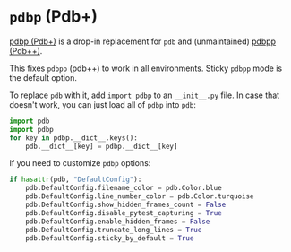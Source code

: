 # ``pdbp`` (Pdb+)

[pdbp (Pdb+)](https://github.com/mdmintz/pdbp) is a drop-in replacement for ``pdb`` and (unmaintained) [pdbpp (Pdb++)](https://github.com/pdbpp/pdbpp).

This fixes ``pdbpp`` (pdb++) to work in all environments. Sticky ``pdbpp`` mode is the default option.

To replace ``pdb`` with it, add ``import pdbp`` to an ``__init__.py`` file. In case that doesn't work, you can just load all of ``pdbp`` into ``pdb``:

```python
import pdb
import pdbp
for key in pdbp.__dict__.keys():
    pdb.__dict__[key] = pdbp.__dict__[key]
```

If you need to customize ``pdbp`` options:

```python
if hasattr(pdb, "DefaultConfig"):
    pdb.DefaultConfig.filename_color = pdb.Color.blue
    pdb.DefaultConfig.line_number_color = pdb.Color.turquoise
    pdb.DefaultConfig.show_hidden_frames_count = False
    pdb.DefaultConfig.disable_pytest_capturing = True
    pdb.DefaultConfig.enable_hidden_frames = False
    pdb.DefaultConfig.truncate_long_lines = True
    pdb.DefaultConfig.sticky_by_default = True
```
